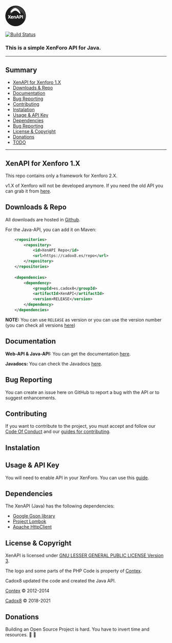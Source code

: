 ![Logo](docs/img/logo_64.png)

[![Build Status](https://travis-ci.org/cadox8/XenAPI.svg?branch=master)](https://travis-ci.org/cadox8/XenAPI)

### This is a simple XenForo API for Java.
-----

## Summary
* [XenAPI for Xenforo 1.X](#me.cadox8.xenapi-for-xenforo-1x)
* [Downloads & Repo](#downloads--repo)
* [Documentation](#documentation)
* [Bug Reporting](#bug-reporting)
* [Contributing](#contributing)
* [Instalation](#installation)
* [Usage & API Key](#usage--api-key)
* [Dependencies](#dependencies)
* [Bug Reporting](#bug-reporting)
* [License & Copyright](#license--copyright)
* [Donations](#donations)
* [TODO](https://github.com/cadox8/XenAPI/issues/15)
-----

## XenAPI for Xenforo 1.X
This repo contains only a framework for Xenforo 2.X.

v1.X of Xenforo will not be developed anymore. If you need the old API you can grab it from [here](https://github.com/cadox8/XenAPI/releases/tag/Xenforo_v1.X).

## Downloads & Repo
All downloads are hosted in [Github](https://github.com/cadox8/XenAPI/releases).

For the Java-API, you can add it on Maven:

```xml
    <repositories>
        <repository>
            <id>XenAPI Repo</id>
            <url>https://cadox8.es/repo</url>
        </repository>
    </repositories>

    <dependencies>
        <dependency>
            <groupId>es.cadox8</groupId>
            <artifactId>XenAPI</artifactId>
            <version>RELEASE</version>
        </dependency>
    </dependencies>
```

**NOTE:** You can use ``RELEASE`` as version or you can use the version number (you can check all versions [here](https://github.com/cadox8/XenAPI/releases))

## Documentation
**Web-API & Java-API:** You can get the documentation [here](https://cadox8.github.io/XenAPI/#/).

**Javadocs:** You can check the Javadocs [here](https://cadox8.github.io/XenAPI/javadocs).

## Bug Reporting
You can create an issue here on GitHub to report a bug with the API or to suggest enhancements.

## Contributing
If you want to contribute to the project, you must accept and follow our [Code Of Conduct](.github/CODE_OF_CONDUCT.md) and our [guides for contributing](.github/CONTRIBUTING.md).

## Instalation


## Usage & API Key
You will need to enable API in your XenForo. You can use this [guide](https://xenforo.com/docs/dev/rest-api/).


## Dependencies
The XenAPI (Java) has the following dependencies:
* [Google Gson library](https://mvnrepository.com/artifact/com.google.code.gson/gson)
* [Project Lombok](https://projectlombok.org)
* [Apache HttpClient](https://hc.apache.org)

## License & Copyright
XenAPI is licensed under [GNU LESSER GENERAL PUBLIC LICENSE Version 3](LICENSE.md).

The logo and some parts of the PHP Code is property of [Contex](https://github.com/Contex/XenAPI).

Cadox8 updated the code and created the Java API.

[Contex](https://github.com/Contex) © 2012-2014

[Cadox8](https://cadox8.es) © 2018-2021

## Donations
Building an Open Source Project is hard. You have to invert time and resources. :money_with_wings: :money_with_wings:
